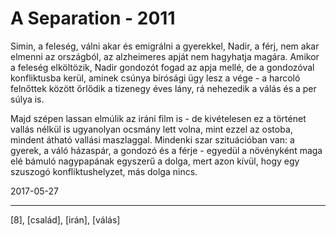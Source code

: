 # A Separation - 2011

Simin, a feleség, válni akar és emigrálni a gyerekkel, Nadir, a férj, nem akar elmenni az országból, az alzheimeres apját nem hagyhatja magára. Amikor a feleség elköltözik, Nadir gondozót fogad az apja mellé, de a gondozóval konfliktusba kerül, aminek csúnya bírósági ügy lesz a vége - a harcoló felnőttek között őrlődik a tizenegy éves lány, rá nehezedik a válás és a per súlya is.

Majd szépen lassan elmúlik az iráni film is - de kivételesen ez a történet vallás nélkül is ugyanolyan ocsmány lett volna, mint ezzel az ostoba, mindent átható vallási maszlaggal. Mindenki szar szituációban van: a gyerek, a váló házaspár, a gondozó és a férje - egyedül a növényként maga elé bámuló nagypapának egyszerű a dolga, mert azon kívül, hogy egy szuszogó konfliktushelyzet, más dolga nincs.

2017-05-27

----

[8], [család], [irán], [válás]
